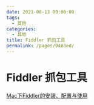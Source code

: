 ```yaml
---
date: 2021-08-13 00:00:00
tags: 
  - 其他
categories: 
  - 其他
title: Fiddler 抓包工具
permalink: /pages/9483ed/
---
```

# Fiddler 抓包工具

[Mac下Fiddler的安装、配置与使用](https://blog.csdn.net/xianyu9264/article/details/106734683)
